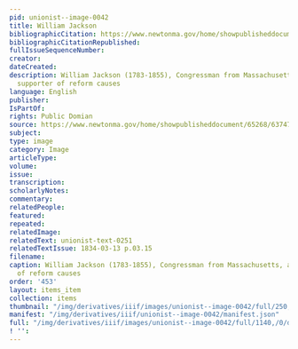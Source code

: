 ```yaml
---
pid: unionist--image-0042
title: William Jackson
bibliographicCitation: https://www.newtonma.gov/home/showpublisheddocument/65268/637477796719100000
bibliographicCitationRepublished: 
fullIssueSequenceNumber: 
creator: 
dateCreated: 
description: William Jackson (1783-1855), Congressman from Massachusetts, and eager
  supporter of reform causes
language: English
publisher: 
IsPartOf: 
rights: Public Domian
source: https://www.newtonma.gov/home/showpublisheddocument/65268/637477796719100000
subject: 
type: image
category: Image
articleType: 
volume: 
issue: 
transcription: 
scholarlyNotes: 
commentary: 
relatedPeople: 
featured: 
repeated: 
relatedImage: 
relatedText: unionist-text-0251
relatedTextIssue: 1834-03-13 p.03.15
filename: 
caption: William Jackson (1783-1855), Congressman from Massachusetts, and eager supporter
  of reform causes
order: '453'
layout: items_item
collection: items
thumbnail: "/img/derivatives/iiif/images/unionist--image-0042/full/250,/0/default.jpg"
manifest: "/img/derivatives/iiif/unionist--image-0042/manifest.json"
full: "/img/derivatives/iiif/images/unionist--image-0042/full/1140,/0/default.jpg"
! '': 
---
```

